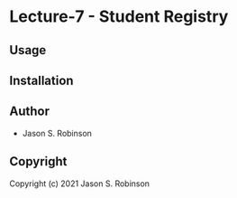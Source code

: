 # Lecture-7 - Student Registry

## Usage

## Installation

## Author

* Jason S. Robinson

## Copyright

Copyright (c) 2021 Jason S. Robinson
